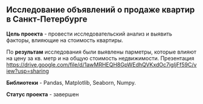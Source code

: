 ## Исследование объявлений о продаже квартир в Санкт-Петербурге

**Цель проекта** - провести исследовательский анализ и выявить факторы, влияющие на стоимость квартиры.

По **результам** исследования были выявлены парметры, которые влияют на цену за кв. метр и на общую стоимость недвижимости. Презентация https://drive.google.com/file/d/1awMRHEQH8GpWEdhQVKxdOc7igIjFf59C/view?usp=sharing

**Библиотеки** - Pandas, Matplotlib, Seaborn, Numpy.

**Статус проекта** - завершен